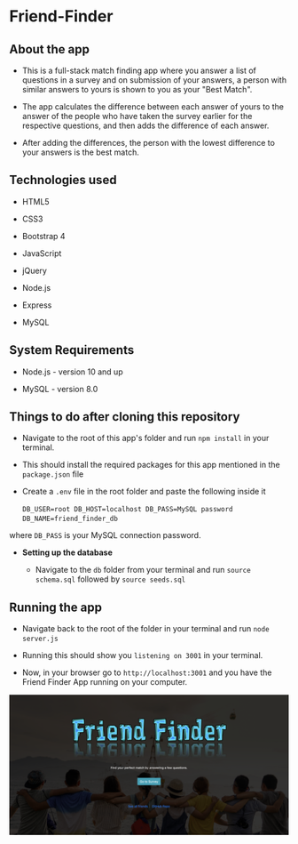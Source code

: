 # Friend-Finder

## About the app

* This is a full-stack match finding app where you answer a list of questions in a survey and on submission of your answers, a person with similar answers to yours is shown to you as your "Best Match".

* The app calculates the difference between each answer of yours to the answer of the people who have taken the survey earlier for the respective questions, and then adds the difference of each answer.

* After adding the differences, the person with the lowest difference to your answers is the best match.

## Technologies used

* HTML5

* CSS3

* Bootstrap 4

* JavaScript

* jQuery

* Node.js

* Express

* MySQL

## System Requirements

* Node.js - version 10 and up

* MySQL - version 8.0 

## Things to do after cloning this repository

* Navigate to the root of this app's folder and run `npm install` in your terminal.

* This should install the required packages for this app mentioned in the `package.json` file

* Create a `.env` file in the root folder and paste the following inside it

	`DB_USER=root
	 DB_HOST=localhost
	 DB_PASS=MySQL password
	 DB_NAME=friend_finder_db`

where `DB_PASS` is your MySQL connection password.

* **Setting up the database**

	* Navigate to the `db` folder from your terminal and run `source schema.sql` followed by `source seeds.sql`

## Running the app

* Navigate back to the root of the folder in your terminal and run `node server.js`

* Running this should show you `listening on 3001` in your terminal.

* Now, in your browser go to `http://localhost:3001` and you have the Friend Finder App running on your computer.

![The Application](public/assets/images/frontPage.png)
